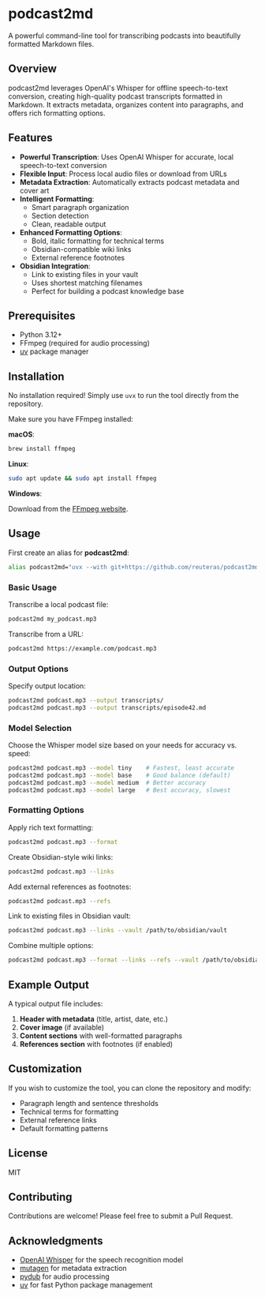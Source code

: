 # podcast2md

A powerful command-line tool for transcribing podcasts into beautifully formatted Markdown files.

## Overview

podcast2md leverages OpenAI's Whisper for offline speech-to-text conversion, creating high-quality podcast transcripts formatted in Markdown. It extracts metadata, organizes content into paragraphs, and offers rich formatting options.

## Features

- **Powerful Transcription**: Uses OpenAI Whisper for accurate, local speech-to-text conversion
- **Flexible Input**: Process local audio files or download from URLs
- **Metadata Extraction**: Automatically extracts podcast metadata and cover art
- **Intelligent Formatting**:
  - Smart paragraph organization
  - Section detection
  - Clean, readable output
- **Enhanced Formatting Options**:
  - Bold, italic formatting for technical terms
  - Obsidian-compatible wiki links
  - External reference footnotes
- **Obsidian Integration**:
  - Link to existing files in your vault
  - Uses shortest matching filenames
  - Perfect for building a podcast knowledge base

## Prerequisites

- Python 3.12+
- FFmpeg (required for audio processing)
- [uv](https://github.com/astral-sh/uv) package manager

## Installation

No installation required! Simply use `uvx` to run the tool directly from the repository.

Make sure you have FFmpeg installed:

**macOS**:

```bash
brew install ffmpeg
```

**Linux**:

```bash
sudo apt update && sudo apt install ffmpeg
```

**Windows**:

Download from the [FFmpeg website](https://ffmpeg.org/download.html).

## Usage

First create an alias for **podcast2md**:

```bash
alias podcast2md="uvx --with git+https://github.com/reuteras/podcast2md podcast2md"
```

### Basic Usage

Transcribe a local podcast file:

```bash
podcast2md my_podcast.mp3
```

Transcribe from a URL:

```bash
podcast2md https://example.com/podcast.mp3
```

### Output Options

Specify output location:

```bash
podcast2md podcast.mp3 --output transcripts/
podcast2md podcast.mp3 --output transcripts/episode42.md
```

### Model Selection

Choose the Whisper model size based on your needs for accuracy vs. speed:

```bash
podcast2md podcast.mp3 --model tiny    # Fastest, least accurate
podcast2md podcast.mp3 --model base    # Good balance (default)
podcast2md podcast.mp3 --model medium  # Better accuracy
podcast2md podcast.mp3 --model large   # Best accuracy, slowest
```

### Formatting Options

Apply rich text formatting:

```bash
podcast2md podcast.mp3 --format
```

Create Obsidian-style wiki links:

```bash
podcast2md podcast.mp3 --links
```

Add external references as footnotes:

```bash
podcast2md podcast.mp3 --refs
```

Link to existing files in Obsidian vault:

```bash
podcast2md podcast.mp3 --links --vault /path/to/obsidian/vault
```

Combine multiple options:

```bash
podcast2md podcast.mp3 --format --links --refs --vault /path/to/obsidian/vault
```

## Example Output

A typical output file includes:

1. **Header with metadata** (title, artist, date, etc.)
2. **Cover image** (if available)
3. **Content sections** with well-formatted paragraphs
4. **References section** with footnotes (if enabled)

## Customization

If you wish to customize the tool, you can clone the repository and modify:
- Paragraph length and sentence thresholds
- Technical terms for formatting
- External reference links
- Default formatting patterns

## License

MIT

## Contributing

Contributions are welcome! Please feel free to submit a Pull Request.

## Acknowledgments

- [OpenAI Whisper](https://github.com/openai/whisper) for the speech recognition model
- [mutagen](https://github.com/quodlibet/mutagen) for metadata extraction
- [pydub](https://github.com/jiaaro/pydub) for audio processing
- [uv](https://github.com/astral-sh/uv) for fast Python package management
